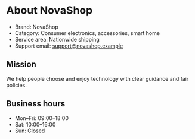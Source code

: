 # About NovaShop
- Brand: NovaShop
- Category: Consumer electronics, accessories, smart home
- Service area: Nationwide shipping
- Support email: support@novashop.example

## Mission
We help people choose and enjoy technology with clear guidance and fair policies.

## Business hours
- Mon–Fri: 09:00–18:00
- Sat: 10:00–16:00
- Sun: Closed
